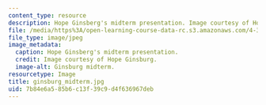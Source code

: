 ```yaml
---
content_type: resource
description: Hope Ginsberg's midterm presentation. Image courtesy of Hope Ginsburg.
file: /media/https%3A/open-learning-course-data-rc.s3.amazonaws.com/4-370-interrogative-design-workshop-fall-2005/7b84e6a585b6c13f39c9d4f636967deb_ginsburg_midterm.jpg
file_type: image/jpeg
image_metadata:
  caption: Hope Ginsberg's midterm presentation.
  credit: Image courtesy of Hope Ginsburg.
  image-alt: Ginsburg midterm.
resourcetype: Image
title: ginsburg_midterm.jpg
uid: 7b84e6a5-85b6-c13f-39c9-d4f636967deb
---
```

